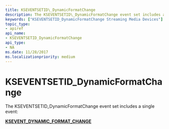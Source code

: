 ```yaml
---
title: KSEVENTSETID\_DynamicFormatChange
description: The KSEVENTSETID\_DynamicFormatChange event set includes a single event KSEVENT\_DYNAMIC\_FORMAT\_CHANGE
keywords: ["KSEVENTSETID_DynamicFormatChange Streaming Media Devices"]
topic_type:
- apiref
api_name:
- KSEVENTSETID_DynamicFormatChange
api_type:
- NA
ms.date: 11/28/2017
ms.localizationpriority: medium
---
```


# KSEVENTSETID\_DynamicFormatChange


The KSEVENTSETID\_DynamicFormatChange event set includes a single event:

[**KSEVENT\_DYNAMIC\_FORMAT\_CHANGE**](ksevent-dynamic-format-change.md)

 

 





